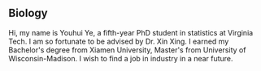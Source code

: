 ## Biology

Hi, my name is Youhui Ye, a fifth-year PhD student in statistics at Virginia Tech. I am so fortunate to be advised by Dr. Xin Xing. I earned my Bachelor's degree from Xiamen University, Master's from University of Wisconsin-Madison. I wish to find a job in industry in a near future. 
